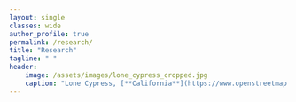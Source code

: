 ```yaml
---
layout: single
classes: wide
author_profile: true
permalink: /research/
title: "Research"
tagline: " "
header:
    image: /assets/images/lone_cypress_cropped.jpg
    caption: "Lone Cypress, [**California**](https://www.openstreetmap.org/#map=18/36.56922/-121.96568)"
---
```


